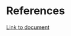 

# References

[Link to document](https://docs.google.com/spreadsheets/d/13RqyRiLwcy-IrCv1I9Z_seP25bPhL-WXlWD38ei9f4w/edit?usp=sharing)
